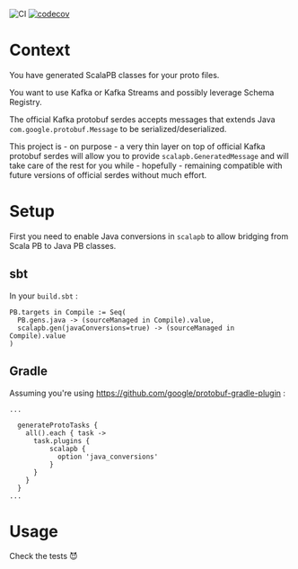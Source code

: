 ![CI](https://github.com/scoquelin/kafka-streams-scalapb-serde/workflows/CI/badge.svg?branch=master)
[![codecov](https://codecov.io/gh/scoquelin/kafka-streams-scalapb-serde/branch/master/graph/badge.svg)](https://codecov.io/gh/scoquelin/kafka-streams-scalapb-serde)

# Context

You have generated ScalaPB classes for your proto files.

You want to use Kafka or Kafka Streams and possibly leverage Schema Registry.

The official Kafka protobuf serdes accepts messages that extends Java `com.google.protobuf.Message` to be serialized/deserialized.

This project is - on purpose - a very thin layer on top of official Kafka protobuf serdes will allow you to provide `scalapb.GeneratedMessage` and will take care of the rest for you while - hopefully - remaining compatible with future versions of official serdes without much effort.

# Setup

First you need to enable Java conversions in `scalapb` to allow bridging from Scala PB to Java PB classes.

## sbt

In your `build.sbt` :

```
PB.targets in Compile := Seq(
  PB.gens.java -> (sourceManaged in Compile).value,
  scalapb.gen(javaConversions=true) -> (sourceManaged in Compile).value
)
```

## Gradle

Assuming you're using https://github.com/google/protobuf-gradle-plugin :

```
...

  generateProtoTasks {
    all().each { task ->
      task.plugins {
          scalapb {
            option 'java_conversions'
          }
      }
    }
  }
...
```

# Usage

Check the tests :smiling_imp:

